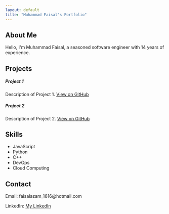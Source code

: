 ```yaml
---
layout: default
title: "Muhammad Faisal's Portfolio"
---
```


<section id="about">
  <h1>About Me</h1>
  <p>Hello, I'm Muhammad Faisal, a seasoned software engineer with 14 years of experience.</p>
</section>

<section id="projects" class="mt-5">
  <h1>Projects</h1>
  <div class="row">
    <div class="col-md-6">
      <h5>Project 1</h5>
      <p>Description of Project 1. <a href="https://github.com/faisalazam/project1" target="_blank">View on GitHub</a></p>
    </div>
    <div class="col-md-6">
      <h5>Project 2</h5>
      <p>Description of Project 2. <a href="https://github.com/faisalazam/project2" target="_blank">View on GitHub</a></p>
    </div>
  </div>
</section>

<section id="skills" class="mt-5">
  <h1>Skills</h1>
  <ul>
    <li>JavaScript</li>
    <li>Python</li>
    <li>C++</li>
    <li>DevOps</li>
    <li>Cloud Computing</li>
  </ul>
</section>

<section id="contact" class="mt-5">
  <h1>Contact</h1>
  <p>Email: faisalazam_1616@hotmail.com</p>
  <p>LinkedIn: <a href="http://au.linkedin.com/in/muhammadfaisal2" target="_blank">My LinkedIn</a></p>
</section>
